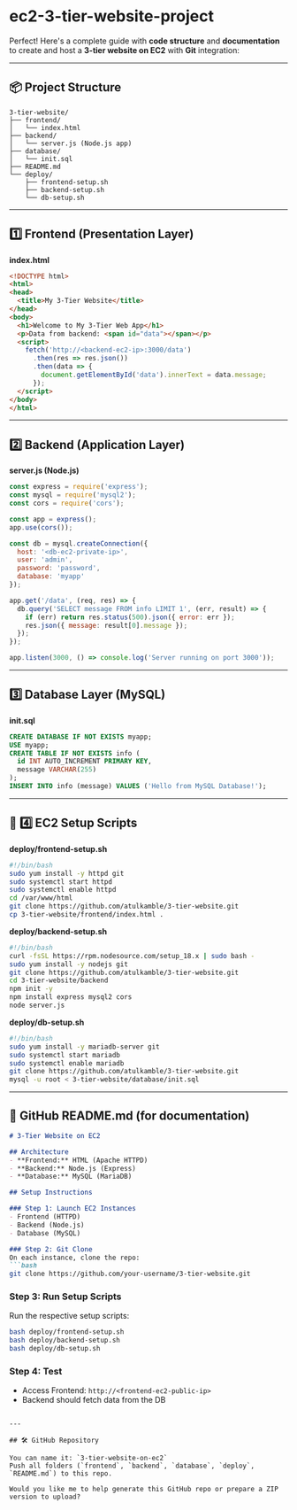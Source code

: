 # ec2-3-tier-website-project
Perfect! Here's a complete guide with **code structure** and **documentation** to create and host a **3-tier website on EC2** with **Git** integration:

---

## 📦 Project Structure

```
3-tier-website/
├── frontend/
│   └── index.html
├── backend/
│   └── server.js (Node.js app)
├── database/
│   └── init.sql
├── README.md
└── deploy/
    ├── frontend-setup.sh
    ├── backend-setup.sh
    └── db-setup.sh
```

---

## 1️⃣ Frontend (Presentation Layer)

**index.html**
```html
<!DOCTYPE html>
<html>
<head>
  <title>My 3-Tier Website</title>
</head>
<body>
  <h1>Welcome to My 3-Tier Web App</h1>
  <p>Data from backend: <span id="data"></span></p>
  <script>
    fetch('http://<backend-ec2-ip>:3000/data')
      .then(res => res.json())
      .then(data => {
        document.getElementById('data').innerText = data.message;
      });
  </script>
</body>
</html>
```

---

## 2️⃣ Backend (Application Layer)

**server.js (Node.js)**
```js
const express = require('express');
const mysql = require('mysql2');
const cors = require('cors');

const app = express();
app.use(cors());

const db = mysql.createConnection({
  host: '<db-ec2-private-ip>',
  user: 'admin',
  password: 'password',
  database: 'myapp'
});

app.get('/data', (req, res) => {
  db.query('SELECT message FROM info LIMIT 1', (err, result) => {
    if (err) return res.status(500).json({ error: err });
    res.json({ message: result[0].message });
  });
});

app.listen(3000, () => console.log('Server running on port 3000'));
```

---

## 3️⃣ Database Layer (MySQL)

**init.sql**
```sql
CREATE DATABASE IF NOT EXISTS myapp;
USE myapp;
CREATE TABLE IF NOT EXISTS info (
  id INT AUTO_INCREMENT PRIMARY KEY,
  message VARCHAR(255)
);
INSERT INTO info (message) VALUES ('Hello from MySQL Database!');
```

---

## 🔧 4️⃣ EC2 Setup Scripts

**deploy/frontend-setup.sh**
```bash
#!/bin/bash
sudo yum install -y httpd git
sudo systemctl start httpd
sudo systemctl enable httpd
cd /var/www/html
git clone https://github.com/atulkamble/3-tier-website.git
cp 3-tier-website/frontend/index.html .
```

**deploy/backend-setup.sh**
```bash
#!/bin/bash
curl -fsSL https://rpm.nodesource.com/setup_18.x | sudo bash -
sudo yum install -y nodejs git
git clone https://github.com/atulkamble/3-tier-website.git
cd 3-tier-website/backend
npm init -y
npm install express mysql2 cors
node server.js
```

**deploy/db-setup.sh**
```bash
#!/bin/bash
sudo yum install -y mariadb-server git
sudo systemctl start mariadb
sudo systemctl enable mariadb
git clone https://github.com/atulkamble/3-tier-website.git
mysql -u root < 3-tier-website/database/init.sql
```

---

## 📘 GitHub README.md (for documentation)

```markdown
# 3-Tier Website on EC2

## Architecture
- **Frontend:** HTML (Apache HTTPD)
- **Backend:** Node.js (Express)
- **Database:** MySQL (MariaDB)

## Setup Instructions

### Step 1: Launch EC2 Instances
- Frontend (HTTPD)
- Backend (Node.js)
- Database (MySQL)

### Step 2: Git Clone
On each instance, clone the repo:
```bash
git clone https://github.com/your-username/3-tier-website.git
```

### Step 3: Run Setup Scripts
Run the respective setup scripts:
```bash
bash deploy/frontend-setup.sh
bash deploy/backend-setup.sh
bash deploy/db-setup.sh
```

### Step 4: Test
- Access Frontend: `http://<frontend-ec2-public-ip>`
- Backend should fetch data from the DB

```

---

## 🛠 GitHub Repository

You can name it: `3-tier-website-on-ec2`  
Push all folders (`frontend`, `backend`, `database`, `deploy`, `README.md`) to this repo.

Would you like me to help generate this GitHub repo or prepare a ZIP version to upload?
